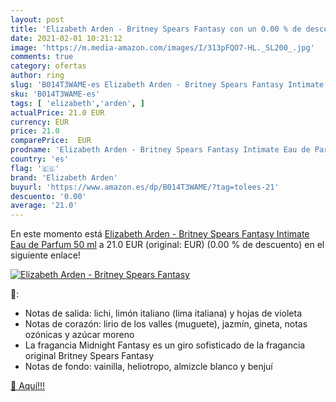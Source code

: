 ```yaml
---
layout: post
title: 'Elizabeth Arden - Britney Spears Fantasy con un 0.00 % de descuento'
date: 2021-02-01 10:21:12
image: 'https://m.media-amazon.com/images/I/313pFQO7-HL._SL200_.jpg'
comments: true
category: ofertas
author: ring
slug: 'B014T3WAME-es Elizabeth Arden - Britney Spears Fantasy Intimate Eau de...'
sku: 'B014T3WAME-es'
tags: [ 'elizabeth','arden', ]
actualPrice: 21.0 EUR
currency: EUR
price: 21.0
comparePrice:  EUR
prodname: 'Elizabeth Arden - Britney Spears Fantasy Intimate Eau de Parfum 50 ml'
country: 'es'
flag: '🇪🇸'
brand: 'Elizabeth Arden'
buyurl: 'https://www.amazon.es/dp/B014T3WAME/?tag=tolees-21'
descuento: '0.00'
average: '21.0'
---
```


En este momento está [Elizabeth Arden - Britney Spears Fantasy Intimate Eau de Parfum 50 ml](https://www.amazon.es/dp/B014T3WAME/?tag=tolees-21) a 21.0 EUR (original:  EUR) (0.00 %  de descuento) en el siguiente enlace!

[![Elizabeth Arden - Britney Spears Fantasy](https://m.media-amazon.com/images/I/313pFQO7-HL._SL200_.jpg)](https://www.amazon.es/dp/B014T3WAME/?tag=tolees-21)

🔎:

- Notas de salida: lichi, limón italiano (lima italiana) y hojas de violeta
- Notas de corazón: lirio de los valles (muguete), jazmín, gineta, notas ozónicas y azúcar moreno
- La fragancia Midnight Fantasy es un giro sofisticado de la fragancia original Britney Spears Fantasy
- Notas de fondo: vainilla, heliotropo, almizcle blanco y benjuí

[🛒 Aquí!!!](https://www.amazon.es/dp/B014T3WAME/?tag=tolees-21)
